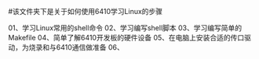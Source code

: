 #该文件夹下是关于如何使用6410学习Linux的步骤

01、学习Linux常用的shell命令</n>
02、学习编写shell脚本</n>
03、学习编写简单的Makefile</n>
04、简单了解6410开发板的硬件设备</n>
05、在电脑上安装合适的传口驱动，为烧录和与6410通信做准备</n>
06、
